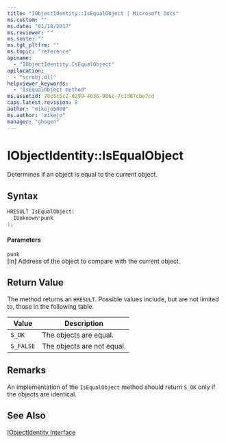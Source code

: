 ```yaml
---
title: "IObjectIdentity::IsEqualObject | Microsoft Docs"
ms.custom: ""
ms.date: "01/18/2017"
ms.reviewer: ""
ms.suite: ""
ms.tgt_pltfrm: ""
ms.topic: "reference"
apiname: 
  - "IObjectIdentity.IsEqualObject"
apilocation: 
  - "scrobj.dll"
helpviewer_keywords: 
  - "IsEqualObject method"
ms.assetid: 78c5c5c2-d299-4036-986c-7c1d87cbe7cd
caps.latest.revision: 8
author: "mikejo5000"
ms.author: "mikejo"
manager: "ghogen"
---
```

# IObjectIdentity::IsEqualObject
Determines if an object is equal to the current object.  
  
## Syntax  
  
```cpp
HRESULT IsEqualObject(  
  IUnknown*punk  
);  
```  
  
#### Parameters  
 `punk`  
 [in] Address of the object to compare with the current object.  
  
## Return Value  
 The method returns an `HRESULT`. Possible values include, but are not limited to, those in the following table.  
  
|Value|Description|  
|-----------|-----------------|  
|`S_OK`|The objects are equal.|  
|`S_FALSE`|The objects are not equal.|  
  
## Remarks  
 An implementation of the `IsEqualObject` method should return `S_OK` only if the objects are identical.  
  
## See Also  
 [IObjectIdentity Interface](../../winscript/reference/iobjectidentity-interface.md)
